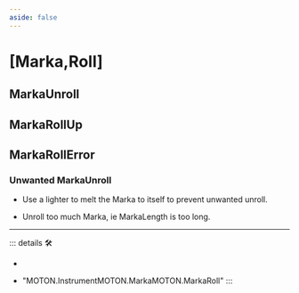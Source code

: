 ```yaml
---
aside: false
---
```

# <py>[<labor>Marka</labor>,<motor>Roll</motor>]</py>

## <labor>Marka</labor>Unroll

## <labor>Marka</labor>RollUp

## <labor>Marka</labor>RollError

### Unwanted MarkaUnroll

- Use a lighter to melt the Marka to itself to prevent unwanted unroll.

- Unroll too much Marka, ie MarkaLength is too long.

---

<!-- =================================================== -->
<!-- =================================================== -->
<!-- =================================================== -->
<!-- =================================================== -->
<!-- =================================================== -->
::: details 🛠

-

- "MOTON.InstrumentMOTON.MarkaMOTON.MarkaRoll"
:::
